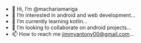 - 👋 Hi, I’m @machariamariga
- 👀 I’m interested in android and web development...
- 🌱 I’m currently learning kotlin...
- 💞️ I’m looking to collaborate on android projects...
- 📫 How to reach me jimmyantony00@gmail.com...

<!---
machariamariga/machariamariga is a ✨ special ✨ repository because its `README.md` (this file) appears on your GitHub profile.
You can click the Preview link to take a look at your changes.
--->
